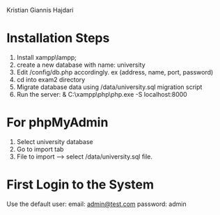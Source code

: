 Kristian Giannis Hajdari
# Installation Steps

1. Install xampp\lampp;
2. create a new database with name: university
3. Edit /config/db.php accordingly. ex (address, name, port, password)
4. cd into exam2 directory
5. Migrate database data using /data/university.sql migration script
6. Run the server: & C:\xampp\php\php.exe -S localhost:8000

# For phpMyAdmin
1. Select university database
2. Go to import tab
3. File to import --> select /data/university.sql file.



# First Login to the System

Use the default user:
email: admin@test.com
password: admin